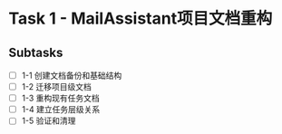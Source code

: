 # Task 1 - MailAssistant项目文档重构

## Subtasks
- [ ] 1-1 创建文档备份和基础结构
- [ ] 1-2 迁移项目级文档
- [ ] 1-3 重构现有任务文档
- [ ] 1-4 建立任务层级关系
- [ ] 1-5 验证和清理